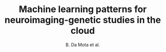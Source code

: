 ---
author: B. Da Mota et al.
title: Machine learning patterns for neuroimaging-genetic studies in the cloud
journal: Frontiers in Neuroinformatics
year: 2014
type: article
doi: 10.3389/fninf.2014.00031
team: yes
---